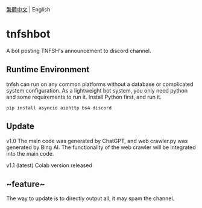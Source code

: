 [繁體中文](https://github.com/MungbeanOuO/tnfshbot "homepage") | English
# tnfshbot
A bot posting TNFSH's announcement to discord channel.
## Runtime Environment
tnfsh can run on any common platforms without a database or complicated system configuration. As a lightweight bot system, you only need python and some requirements to run it.
Install Python first, and run it.
```
pip install asyncio aiohttp bs4 discord
```
## Update

v1.0
The main code was generated by ChatGPT, and web crawler.py was generated by Bing AI.
The functionality of the web crawler will be integrated into the main code.

v1.1 (latest)
Colab version released

## ~feature~
The way to update is to directly output all, it may spam the channel.
